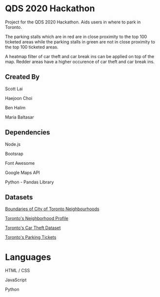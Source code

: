 # QDS 2020 Hackathon

Project for the QDS 2020 Hackathon. Aids users in where to park in Toronto.

The parking stalls which are in red are in close proximity to the top 100 ticketed areas while the parking stalls in green are not in close proximity to the top 100 ticketed areas.

A heatmap filter of car theft and car break ins can be applied on top of the map. Redder areas have a higher occurence of car theft and car break ins.

## Created By
Scott Lai

Haejoon Choi

Ben Halim

Maria Baltasar

## Dependencies
Node.js

Bootsrap

Font Awesome

Google Maps API

Python - Pandas Library

## Datasets
[Boundaries of City of Toronto Neighbourhoods](https://open.toronto.ca/dataset/neighbourhoods/) 

[Toronto's Neighborhood Profile](https://www.toronto.ca/city-government/data-research-maps/neighbourhoods-communities/neighbourhood-profiles/)

[Toronto's Car Theft Dataset](http://data.torontopolice.on.ca/datasets/auto-theft-2014-to-2018)

[Toronto's Parking Tickets](https://open.toronto.ca/dataset/parking-tickets/)

# Languages
HTML / CSS

JavaScript

Python

